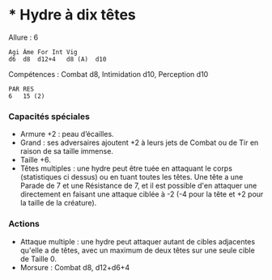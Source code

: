 # * Hydre à dix têtes

Allure : 6

	Agi	Âme	For	Int	Vig
	d6	d8	d12+4	d8 (A)	d10

Compétences : Combat d8, Intimidation d10, Perception d10

	PAR	RES
	6	15 (2)

### Capacités spéciales
- Armure +2 : peau d’écailles.
- Grand : ses adversaires ajoutent +2 à leurs jets de Combat ou de Tir en raison de sa taille immense.
- Taille +6.
- Têtes multiples : une hydre peut être tuée en attaquant le corps (statistiques ci dessus) ou en tuant toutes les têtes. Une tête a une Parade de 7 et une Résistance de 7, et il est possible d'en attaquer une directement en faisant une attaque ciblée à -2 (-4 pour la tête et +2 pour la taille de la créature).

### Actions
- Attaque multiple : une hydre peut attaquer autant de cibles adjacentes qu'elle a de têtes, avec un maximum de deux têtes sur une seule cible de Taille 0.
- Morsure : Combat d8, d12+d6+4
